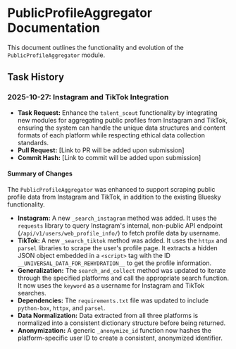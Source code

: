 # PublicProfileAggregator Documentation

This document outlines the functionality and evolution of the `PublicProfileAggregator` module.

## Task History

### 2025-10-27: Instagram and TikTok Integration

*   **Task Request:** Enhance the `talent_scout` functionality by integrating new modules for aggregating public profiles from Instagram and TikTok, ensuring the system can handle the unique data structures and content formats of each platform while respecting ethical data collection standards.
*   **Pull Request:** [Link to PR will be added upon submission]
*   **Commit Hash:** [Link to commit will be added upon submission]

#### Summary of Changes

The `PublicProfileAggregator` was enhanced to support scraping public profile data from Instagram and TikTok, in addition to the existing Bluesky functionality.

*   **Instagram:** A new `_search_instagram` method was added. It uses the `requests` library to query Instagram's internal, non-public API endpoint (`/api/v1/users/web_profile_info/`) to fetch profile data by username.
*   **TikTok:** A new `_search_tiktok` method was added. It uses the `httpx` and `parsel` libraries to scrape the user's profile page. It extracts a hidden JSON object embedded in a `<script>` tag with the ID `__UNIVERSAL_DATA_FOR_REHYDRATION__` to get the profile information.
*   **Generalization:** The `search_and_collect` method was updated to iterate through the specified platforms and call the appropriate search function. It now uses the `keyword` as a username for Instagram and TikTok searches.
*   **Dependencies:** The `requirements.txt` file was updated to include `python-box`, `httpx`, and `parsel`.
*   **Data Normalization:** Data extracted from all three platforms is normalized into a consistent dictionary structure before being returned.
*   **Anonymization:** A generic `_anonymize_id` function now hashes the platform-specific user ID to create a consistent, anonymized identifier.